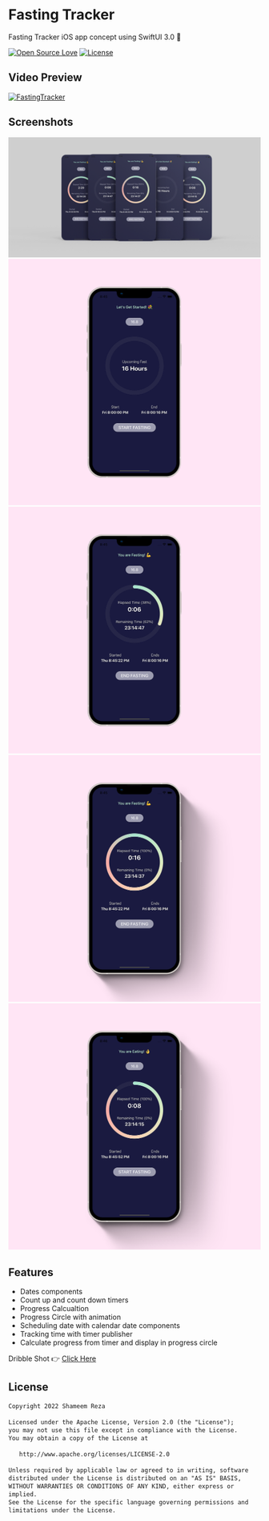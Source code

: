# Fasting Tracker

Fasting Tracker iOS app concept using SwiftUI 3.0 🥳


[![Open Source Love](https://badges.frapsoft.com/os/v1/open-source.svg?v=102)](https://opensource.org/licenses/Apache-2.0)
[![License](https://img.shields.io/badge/license-Apache%202.0-blue.svg)](https://github.com/shameemreza/FastingTracker/blob/main/LICENSE)

## Video Preview

[![FastingTracker](https://img.youtube.com/vi/qf1Som7fT3U/0.jpg)](https://youtu.be/qf1Som7fT3U "FastingTracker")


## Screenshots

<img src="row/p1.png">
<img src="row/p2.png">
<img src="row/p3.png">
<img src="row/p4.png">
<img src="row/p5.png">

## Features

* Dates components
* Count up and count down timers
* Progress Calcualtion
* Progress Circle with animation
* Scheduling date with calendar date components
* Tracking time with timer publisher
* Calculate progress from timer and display in progress circle

Dribble Shot 👉 [Click Here](https://dribbble.com/shots/17888945-Fasting-Tracker-App-UI)

## License

```
Copyright 2022 Shameem Reza

Licensed under the Apache License, Version 2.0 (the "License");
you may not use this file except in compliance with the License.
You may obtain a copy of the License at

   http://www.apache.org/licenses/LICENSE-2.0

Unless required by applicable law or agreed to in writing, software
distributed under the License is distributed on an "AS IS" BASIS,
WITHOUT WARRANTIES OR CONDITIONS OF ANY KIND, either express or implied.
See the License for the specific language governing permissions and
limitations under the License.
```

